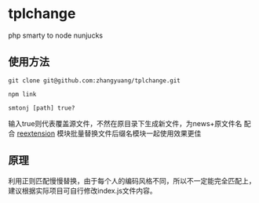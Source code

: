 # tplchange
php smarty to node nunjucks

## 使用方法
```
git clone git@github.com:zhangyuang/tplchange.git

npm link

smtonj [path] true? 
```
输入true则代表覆盖源文件，不然在原目录下生成新文件，为news+原文件名
配合 [reextension](https://github.com/zhangyuang/reExtension) 模块批量替换文件后缀名模块一起使用效果更佳

## 原理
利用正则匹配慢慢替换，由于每个人的编码风格不同，所以不一定能完全匹配上，建议根据实际项目可自行修改index.js文件内容。
